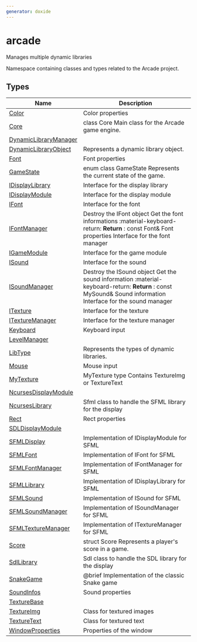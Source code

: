 ```yaml
---
generator: doxide
---
```



# arcade


Manages multiple dynamic libraries

Namespace containing classes and types related to the Arcade project.


## Types

| Name | Description |
| ---- | ----------- |
| [Color](Color.md) | Color properties  |
| [Core](Core.md) | class Core Main class for the Arcade game engine. |
| [DynamicLibraryManager](DynamicLibraryManager.md) |  |
| [DynamicLibraryObject](DynamicLibraryObject.md) |  Represents a dynamic library object. |
| [Font](Font.md) | Font properties  |
| [GameState](GameState.md) | enum class GameState Represents the current state of the game. |
| [IDisplayLibrary](IDisplayLibrary.md) | Interface for the display library  |
| [IDisplayModule](IDisplayModule.md) | Interface for the display module  |
| [IFont](IFont.md) | Interface for the font  |
| [IFontManager](IFontManager.md) | Destroy the IFont object Get the font informations :material-keyboard-return: **Return** :    const Font& Font properties Interface for the font manager  |
| [IGameModule](IGameModule.md) | Interface for the game module  |
| [ISound](ISound.md) | Interface for the sound  |
| [ISoundManager](ISoundManager.md) | Destroy the ISound object Get the sound information :material-keyboard-return: **Return** :    const MySound& Sound information Interface for the sound manager  |
| [ITexture](ITexture.md) | Interface for the texture  |
| [ITextureManager](ITextureManager.md) | Interface for the texture manager  |
| [Keyboard](Keyboard.md) | Keyboard input  |
| [LevelManager](LevelManager.md) |  |
| [LibType](LibType.md) |  Represents the types of dynamic libraries. |
| [Mouse](Mouse.md) | Mouse input  |
| [MyTexture](MyTexture.md) | MyTexture type Contains TextureImg or TextureText  |
| [NcursesDisplayModule](NcursesDisplayModule.md) |  |
| [NcursesLibrary](NcursesLibrary.md) | Sfml class to handle the SFML library for the display  |
| [Rect](Rect.md) | Rect properties  |
| [SDLDisplayModule](SDLDisplayModule.md) |  |
| [SFMLDisplay](SFMLDisplay.md) | Implementation of IDisplayModule for SFML  |
| [SFMLFont](SFMLFont.md) | Implementation of IFont for SFML  |
| [SFMLFontManager](SFMLFontManager.md) | Implementation of IFontManager for SFML  |
| [SFMLLibrary](SFMLLibrary.md) | Implementation of IDisplayLibrary for SFML  |
| [SFMLSound](SFMLSound.md) | Implementation of ISound for SFML  |
| [SFMLSoundManager](SFMLSoundManager.md) | Implementation of ISoundManager for SFML  |
| [SFMLTextureManager](SFMLTextureManager.md) | Implementation of ITextureManager for SFML  |
| [Score](Score.md) | struct Score Represents a player's score in a game. |
| [SdlLibrary](SdlLibrary.md) | Sdl class to handle the SDL library for the display  |
| [SnakeGame](SnakeGame.md) | @brief Implementation of the classic Snake game  |
| [SoundInfos](SoundInfos.md) | Sound properties  |
| [TextureBase](TextureBase.md) |  |
| [TextureImg](TextureImg.md) | Class for textured images  |
| [TextureText](TextureText.md) | Class for textured text  |
| [WindowProperties](WindowProperties.md) | Properties of the window  |


